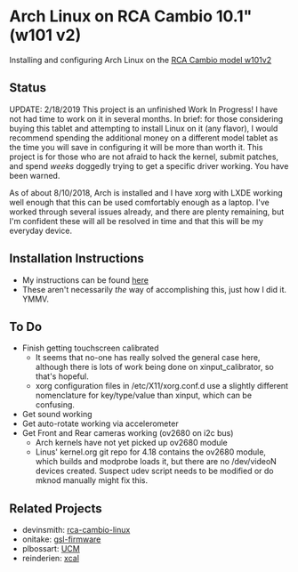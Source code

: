 # Arch Linux on RCA Cambio 10.1" (w101 v2)
Installing and configuring Arch Linux on the
[RCA Cambio model w101v2](https://shop.rcaav.com/shop/computing/2-in-1/cambio-w101v2)

## Status

UPDATE: 2/18/2019
This project is an unfinished Work In Progress!  I have not had time to work on it in several months.  In brief: for those considering buying this tablet and attempting to install Linux on it (any flavor), I would recommend spending the additional money on a different model tablet as the time you will save in configuring it will be more than worth it.  This project is for those who are not afraid to hack the kernel, submit patches, and spend _weeks_ doggedly trying to get a specific driver working.  You have been warned.  

As of about 8/10/2018,  Arch is installed and I have xorg with LXDE working well enough 
that this can be used comfortably enough as a laptop.  I've worked through several issues 
already, and there are plenty remaining, but I'm confident these will all be 
resolved in time and that this will be my everyday device.

## Installation Instructions

- My instructions can be found [here](https://github.com/RayFoulk/ArchOnCambio/blob/master/InstallationInstructions.md)
- These aren't necessarily _the_ way of accomplishing this, just how I did it.  YMMV.

## To Do

- Finish getting touchscreen calibrated
  - It seems that no-one has really solved the general case here, although there is 
    lots of work being done on xinput_calibrator, so that's hopeful.
  - xorg configuration files in /etc/X11/xorg.conf.d use a slightly different nomenclature
    for key/type/value than xinput, which can be confusing.
- Get sound working
- Get auto-rotate working via accelerometer
- Get Front and Rear cameras working (ov2680 on i2c bus)
  - Arch kernels have not yet picked up ov2680 module
  - Linus' kernel.org git repo for 4.18 contains the ov2680 module, which builds and 
modprobe loads it, but there are no /dev/videoN devices created.  Suspect udev script 
needs to be modified or do mknod manually might fix this.


## Related Projects

- devinsmith: [rca-cambio-linux](https://github.com/devinsmith/rca-cambio-linux)
- onitake: [gsl-firmware](https://github.com/onitake/gsl-firmware/tree/master/firmware/rca/w101v2)
- plbossart: [UCM](https://github.com/plbossart/UCM)
- reinderien: [xcal](https://github.com/reinderien/xcal)



